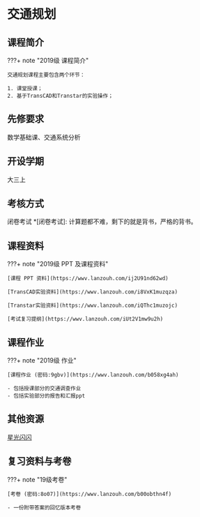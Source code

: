 <!--
 * @Author: CQZ
 * @Date: 2024-03-06 18:27:56
 * @Company: SEU
-->
# 交通规划

## 课程简介

???+ note "2019级 课程简介"

    交通规划课程主要包含两个环节： 

    1. 课堂授课；
    2. 基于TransCAD和Transtar的实验操作；

## 先修要求

数学基础课、交通系统分析

## 开设学期

大三上

## 考核方式

闭卷考试
*[闭卷考试]: 计算题都不难，剩下的就是背书，严格的背书。

## 课程资料

???+ note "2019级 PPT 及课程资料"

    [课程 PPT 资料](https://wwv.lanzouh.com/ij2U91nd62wd)
    
    [TransCAD实验资料](https://wwv.lanzouh.com/i8VxK1muzqza)

    [Transtar实验资料](https://wwv.lanzouh.com/iQThc1muzojc)

    [考试复习提纲](https://wwv.lanzouh.com/iUt2V1mw9u2h)




## 课程作业

???+ note "2019级 作业"
  
    [课程作业 (密码:9gbv)](https://wwv.lanzouh.com/b058xg4ah)

    - 包括授课部分的交通调查作业
    - 包括实验部分的报告和汇报ppt


## 其他资源

[星光闪闪](https://mp.weixin.qq.com/s/Iz3Xk2qOWGiemIezPHDjKQ)

## 复习资料与考卷

???+ note "19级考卷"
  
    [考卷 (密码:8o07)](https://wwv.lanzouh.com/b00obthn4f)

    - 一份附带答案的回忆版本考卷

